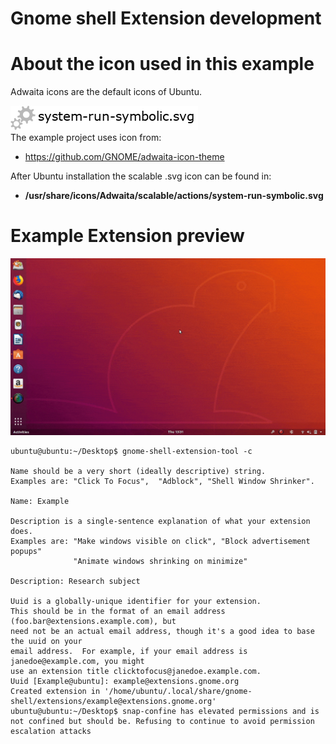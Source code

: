 # Gnome shell Extension development


# About the icon used in this example
Adwaita icons are the default icons of Ubuntu.  

![system-run-symbolic](system-run-symbolic.png)  
The example project uses icon from: 
* https://github.com/GNOME/adwaita-icon-theme  

After Ubuntu installation the scalable .svg icon can be found in:  
* **/usr/share/icons/Adwaita/scalable/actions/system-run-symbolic.svg**


# Example Extension preview
![Gnome Extension example](example-preview.gif)



```
ubuntu@ubuntu:~/Desktop$ gnome-shell-extension-tool -c

Name should be a very short (ideally descriptive) string.
Examples are: "Click To Focus",  "Adblock", "Shell Window Shrinker".

Name: Example

Description is a single-sentence explanation of what your extension does.
Examples are: "Make windows visible on click", "Block advertisement popups"
              "Animate windows shrinking on minimize"

Description: Research subject

Uuid is a globally-unique identifier for your extension.
This should be in the format of an email address (foo.bar@extensions.example.com), but
need not be an actual email address, though it's a good idea to base the uuid on your
email address.  For example, if your email address is janedoe@example.com, you might
use an extension title clicktofocus@janedoe.example.com.
Uuid [Example@ubuntu]: example@extensions.gnome.org
Created extension in '/home/ubuntu/.local/share/gnome-shell/extensions/example@extensions.gnome.org'
ubuntu@ubuntu:~/Desktop$ snap-confine has elevated permissions and is not confined but should be. Refusing to continue to avoid permission escalation attacks
```
